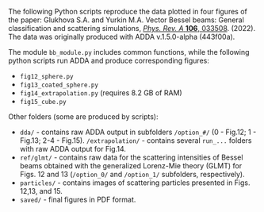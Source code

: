 The following Python scripts reproduce the data plotted in four figures of the paper: Glukhova S.A. and Yurkin M.A. Vector Bessel beams: General classification and scattering simulations, [_Phys. Rev. A_ **106**, 033508](https://doi.org/10.1103/PhysRevA.106.033508). (2022). The data was originally produced with ADDA v.1.5.0-alpha (443f00a).

The module `bb_module.py` includes common functions, while the following python scripts run ADDA and produce corresponding figures:
* `fig12_sphere.py`
* `fig13_coated_sphere.py`
* `fig14_extrapolation.py` (requires 8.2 GB of RAM)
* `fig15_cube.py`

Other folders (some are produced by scripts):
* `dda/` - contains raw ADDA output in subfolders `/option_#/` (0 - Fig.12; 1 - Fig.13; 2-4 - Fig.15). `/extrapolation/` - contains several `run_...` folders with raw ADDA output for Fig.14.
* `ref/glmt/` - contains raw data for the scattering intensities of Bessel beams obtained with the generalized Lorenz-Mie theory (GLMT) for Figs. 12 and 13 (`/option_0/` and `/option_1/` subfolders, respectively).
* `particles/` - contains images of scattering particles presented in Figs. 12,13, and 15.
* `saved/` - final figures in PDF format.
